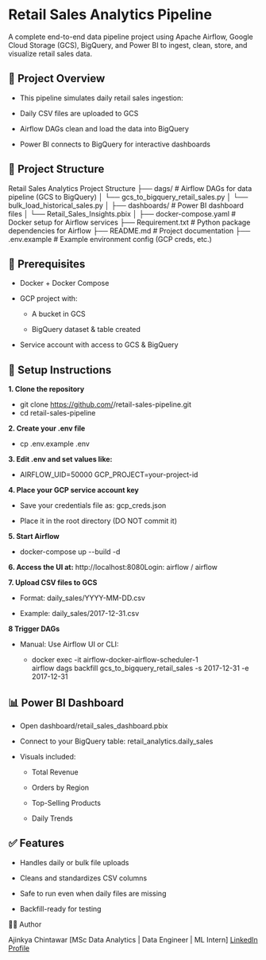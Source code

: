 # Retail Sales Analytics Pipeline

A complete end-to-end data pipeline project using Apache Airflow, Google Cloud Storage (GCS), BigQuery, and Power BI to ingest, clean, store, and visualize retail sales data.

## 🚀 Project Overview

* This pipeline simulates daily retail sales ingestion:

* Daily CSV files are uploaded to GCS

* Airflow DAGs clean and load the data into BigQuery

* Power BI connects to BigQuery for interactive dashboards

## 📁 Project Structure

Retail Sales Analytics Project Structure
├── dags/                          # Airflow DAGs for data pipeline (GCS to BigQuery)
│   └── gcs_to_bigquery_retail_sales.py
│   └── bulk_load_historical_sales.py
│
├── dashboards/                    # Power BI dashboard files
│   └── Retail_Sales_Insights.pbix
│
├── docker-compose.yaml           # Docker setup for Airflow services
├── Requirement.txt               # Python package dependencies for Airflow
├── README.md                     # Project documentation
├── .env.example                  # Example environment config (GCP creds, etc.)


## 🧰 Prerequisites

* Docker + Docker Compose

* GCP project with:

  * A bucket in GCS

  * BigQuery dataset & table created

* Service account with access to GCS & BigQuery

## 🔐 Setup Instructions

**1. Clone the repository**

  * git clone https://github.com/<your-username>/retail-sales-pipeline.git
  * cd retail-sales-pipeline

**2. Create your .env file**

  * cp .env.example .env

**3. Edit .env and set values like:**

  * AIRFLOW_UID=50000
    GCP_PROJECT=your-project-id

**4. Place your GCP service account key**

  * Save your credentials file as: gcp_creds.json
  
  * Place it in the root directory (DO NOT commit it)

**5. Start Airflow**

  * docker-compose up --build -d

**6. Access the UI at:** http://localhost:8080Login: airflow / airflow

**7. Upload CSV files to GCS**

  * Format: daily_sales/YYYY-MM-DD.csv
  
  * Example: daily_sales/2017-12-31.csv

**8 Trigger DAGs**

  * Manual: Use Airflow UI or CLI:
  
    * docker exec -it airflow-docker-airflow-scheduler-1 \
      airflow dags backfill gcs_to_bigquery_retail_sales -s 2017-12-31 -e 2017-12-31

## 📊 Power BI Dashboard

* Open dashboard/retail_sales_dashboard.pbix

* Connect to your BigQuery table: retail_analytics.daily_sales

* Visuals included:

  * Total Revenue
  
  * Orders by Region
  
  * Top-Selling Products
  
  * Daily Trends

## ✅ Features

  * Handles daily or bulk file uploads
  
  * Cleans and standardizes CSV columns
  
  * Safe to run even when daily files are missing
  
  * Backfill-ready for testing

🙋‍♂️ Author

Ajinkya Chintawar [MSc Data Analytics | Data Engineer | ML Intern]
[LinkedIn Profile](https://www.linkedin.com/in/ajinkya-chintawar/)


